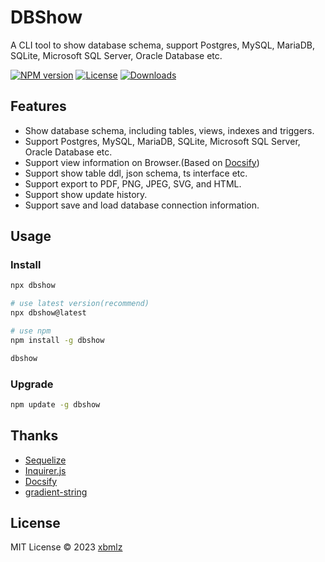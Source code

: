 # DBShow

A CLI tool to show database schema, support Postgres, MySQL, MariaDB, SQLite, Microsoft SQL Server, Oracle Database etc.

[![NPM version](https://img.shields.io/npm/v/dbshow)](https://www.npmjs.com/package/dbshow)
[![License](https://img.shields.io/npm/l/dbshow)](LICENSE)
[![Downloads](https://img.shields.io/npm/dm/dbshow)](https://npm-stat.com/charts.html?package=dbshow)

## Features

- Show database schema, including tables, views, indexes and triggers.
- Support Postgres, MySQL, MariaDB, SQLite, Microsoft SQL Server, Oracle Database etc.
- Support view information on Browser.(Based on [Docsify](https://docsify.js.org/#/))
- Support show table ddl, json schema, ts interface etc.
- Support export to PDF, PNG, JPEG, SVG, and HTML.
- Support show update history.
- Support save and load database connection information.

## Usage

### Install

```bash
npx dbshow

# use latest version(recommend)
npx dbshow@latest

# use npm
npm install -g dbshow

dbshow
```

### Upgrade

```bash
npm update -g dbshow
```

## Thanks

- [Sequelize](https://sequelize.org/)
- [Inquirer.js](https://github.com/SBoudrias/Inquirer.js)
- [Docsify](https://docsify.js.org/#/)
- [gradient-string](https://github.com/bokub/gradient-string)

## License

MIT License © 2023 [xbmlz](https://github.com/xblmz)
